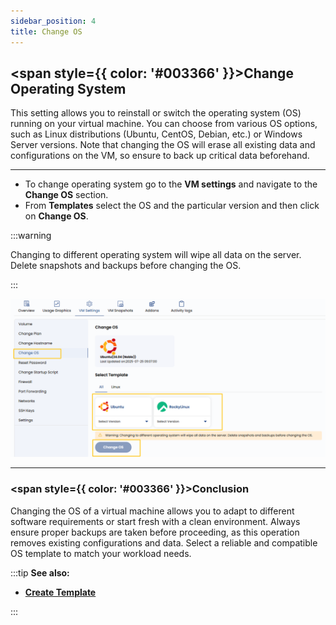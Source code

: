 ```yaml
---
sidebar_position: 4
title: Change OS
---
```


## <span style={{ color: '#003366' }}>Change Operating System</span>

This setting allows you to reinstall or switch the operating system (OS) running on your virtual machine. You can choose from various OS options, such as Linux distributions (Ubuntu, CentOS, Debian, etc.) or Windows Server versions. Note that changing the OS will erase all existing data and configurations on the VM, so ensure to back up critical data beforehand.

----------

- To change operating system go to the **VM settings** and navigate to the **Change OS** section.  
- From **Templates** select the OS and the particular version and then click on **Change OS**.

:::warning

Changing to different operating system will wipe all data on the server. Delete snapshots and backups before changing the OS.

:::

![Change OS Settings](../images/change-os.png)

----------

### <span style={{ color: '#003366' }}>Conclusion</span>

Changing the OS of a virtual machine allows you to adapt to different software requirements or start fresh with a clean environment. Always ensure proper backups are taken before proceeding, as this operation removes existing configurations and data. Select a reliable and compatible OS template to match your workload needs.

:::tip
**See also:**  
- **[Create Template](../../Templates//Create%20Templates.md)**  
<!-- - **[Import ISO](../../../ISOs/Import%20ISO.md)** -->
:::
